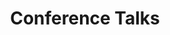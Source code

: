 ---
title: Conference Talks
menu:
  sidebar:
    name: Conference Talks
    identifier: conference-talks
    weight: 300

---  